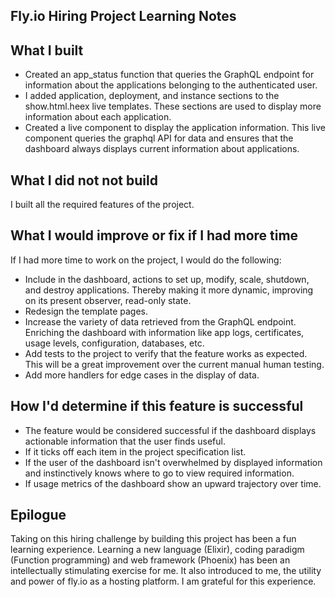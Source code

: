 ## Fly.io Hiring Project Learning Notes

 ## What I built
 - Created an app_status function that queries the GraphQL endpoint for information about the applications belonging to the authenticated user.
- I added application, deployment, and instance sections to the show.html.heex live templates. These sections are used to display more information about each application.
- Created a live component to display the application information. This live component queries the graphql API for data and ensures that the dashboard always displays current information about applications.

## What I did not not build
I built all the required features of the project.
## What I would improve or fix if I had more time
If I had more time to work on the project, I would do the following:

 - Include in the dashboard, actions to set up, modify, scale, shutdown, and destroy applications. Thereby making it more dynamic, improving on its present observer, read-only state.
- Redesign the template pages.
- Increase the variety of data retrieved from the GraphQL endpoint. Enriching the dashboard with information like app logs, certificates, usage levels, configuration, databases, etc.
- Add tests to the project to verify that the feature works as expected. This will be a great improvement over the current manual human testing. 
- Add more handlers for edge cases in the display of data.

## How I'd determine if this feature is successful

 - The feature would be considered successful if the dashboard displays actionable information that the user finds useful.
- If it ticks off each item in the project specification list.
- If the user of the dashboard isn't overwhelmed by displayed information and instinctively knows where to go to view required information.
- If usage metrics of the dashboard show an upward trajectory over time.

## Epilogue
Taking on this hiring challenge by building this project has been a fun learning experience. Learning a new language (Elixir), coding paradigm (Function programming) and web framework (Phoenix) has been an intellectually stimulating exercise for me. It also introduced to me, the utility and power of fly.io as a hosting platform. I am grateful for this experience.